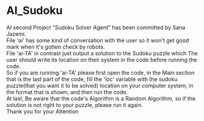 # AI_Sudoku
AI second Project "Sudoku Solver Agent" has been committed by Sana Jazemi.\
File 'ai' has some kind of conversation with the user so it won't get good mark when it's gotten check by robots.\
File 'ai-TA' in contrast just output a solution to the Sudoku puzzle which The user should write its location on their system in the code before running the code.\
So if you are running 'ai-TA' please first open the code, in the Main section that is the last part of the code, fill the 'loc' variable with the sudoku puzzle(that you want it to be solved) location on your computer system, in the format that is shown, and then run the code.\
At last, Be aware that the code's Algorithm is a Random Algorithm, so if the solution is not right to your puzzle, please run it again.\
Thank you for your Attention
